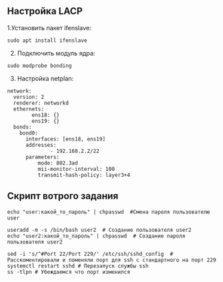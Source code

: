 ## Настройка LACP ##
1.Установить пакет ifenslave:
```
sudo apt install ifenslave
```
2. Подключить модуль ядра:
```
sudo modprobe bonding
```
3. Настройка netplan:
```
network:
  version: 2
  renderer: networkd
  ethernets:
        ens18: {}
        ens19: {}
  bonds:
    bond0:
      interfaces: [ens18, ens19]
      addresses:
              - 192.168.2.2/22
      parameters:
          mode: 802.3ad
          mii-monitor-interval: 100
          transmit-hash-policy: layer3+4
```
## Скрипт вотрого задания ##
```
echo "user:какой_то_пароль" | chpasswd  #Смена пароля пользователю user

useradd -m -s /bin/bash user2  # Создание пользователя user2
echo "user2:какой_то_пароль" | chpasswd  # Создание пароля пользователя user2

sed -i 's/^#Port 22/Port 229/' /etc/ssh/sshd_config  # Расскоментировали и поменяли порт для ssh с стандартного на порт 229
systemctl restart sshd # Перезапуск службы ssh
ss -tlpn # Убеждаемся что порт изменился
```
